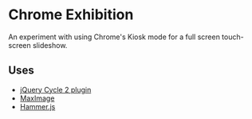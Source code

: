 # Chrome Exhibition

An experiment with using Chrome's Kiosk mode for a full screen touch-screen slideshow.


## Uses

- [jQuery Cycle 2 plugin](http://www.malsup.com/jquery/cycle2)
- [MaxImage](http://www.aaronvanderzwan.com/maximage/2.0/)
- [Hammer.js](http://hammerjs.github.io/)